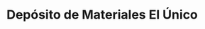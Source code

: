 ---
title: "Depósito de Materiales El Único"
url: /bagaces/deposito-de-materiales-el-unico/
shop: Baustoffe
---